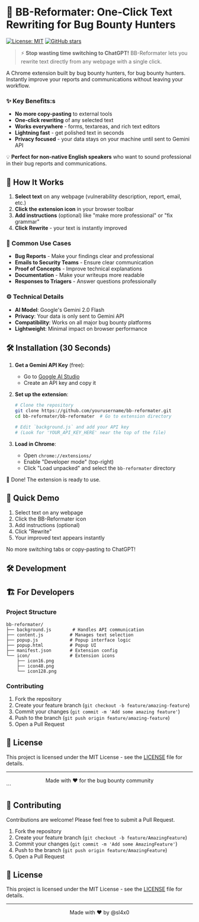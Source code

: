 # 🐞 BB-Reformater: One-Click Text Rewriting for Bug Bounty Hunters

[![License: MIT](https://img.shields.io/badge/License-MIT-yellow.svg)](https://opensource.org/licenses/MIT)
[![GitHub stars](https://img.shields.io/github/stars/sl4x0/bb-reformater?style=social)](https://github.com/sl4x0/bb-reformater/stargazers)

> ⚡ **Stop wasting time switching to ChatGPT!** BB-Reformater lets you rewrite text directly from any webpage with a single click.

A Chrome extension built by bug bounty hunters, for bug bounty hunters. Instantly improve your reports and communications without leaving your workflow.

### ✨ Key Benefits:s
- **No more copy-pasting** to external tools
- **One-click rewriting** of any selected text
- **Works everywhere** - forms, textareas, and rich text editors
- **Lightning fast** - get polished text in seconds
- **Privacy focused** - your data stays on your machine until sent to Gemini API

💡 **Perfect for non-native English speakers** who want to sound professional in their bug reports and communications.

## 🚀 How It Works

1. **Select text** on any webpage (vulnerability description, report, email, etc.)
2. **Click the extension icon** in your browser toolbar
3. **Add instructions** (optional) like "make more professional" or "fix grammar"
4. **Click Rewrite** - your text is instantly improved

### 📝 Common Use Cases

- **Bug Reports** - Make your findings clear and professional
- **Emails to Security Teams** - Ensure clear communication
- **Proof of Concepts** - Improve technical explanations
- **Documentation** - Make your writeups more readable
- **Responses to Triagers** - Answer questions professionally

### ⚙️ Technical Details

- **AI Model**: Google's Gemini 2.0 Flash
- **Privacy**: Your data is only sent to Gemini API
- **Compatibility**: Works on all major bug bounty platforms
- **Lightweight**: Minimal impact on browser performance

## 🛠️ Installation (30 Seconds)

1. **Get a Gemini API Key** (free):
   - Go to [Google AI Studio](https://makersuite.google.com/app/apikey)
   - Create an API key and copy it

2. **Set up the extension**:
   ```bash
   # Clone the repository
   git clone https://github.com/yourusername/bb-reformater.git
   cd bb-reformater/bb-reformater  # Go to extension directory
   
   # Edit `background.js` and add your API key
   # (Look for 'YOUR_API_KEY_HERE' near the top of the file)
   ```

3. **Load in Chrome**:
   - Open `chrome://extensions/`
   - Enable "Developer mode" (top-right)
   - Click "Load unpacked" and select the `bb-reformater` directory

🎉 Done! The extension is ready to use.

## 🎥 Quick Demo

1. Select text on any webpage
2. Click the BB-Reformater icon
3. Add instructions (optional)
4. Click "Rewrite"
5. Your improved text appears instantly

No more switching tabs or copy-pasting to ChatGPT!

## 🛠️ Development

## 🏗️ For Developers

### Project Structure
```
bb-reformater/
├── background.js        # Handles API communication
├── content.js          # Manages text selection
├── popup.js            # Popup interface logic
├── popup.html          # Popup UI
├── manifest.json       # Extension config
└── icon/               # Extension icons
    ├── icon16.png
    ├── icon48.png
    └── icon128.png
```

### Contributing

1. Fork the repository
2. Create your feature branch (`git checkout -b feature/amazing-feature`)
3. Commit your changes (`git commit -m 'Add some amazing feature'`)
4. Push to the branch (`git push origin feature/amazing-feature`)
5. Open a Pull Request

## 📄 License

This project is licensed under the MIT License - see the [LICENSE](LICENSE) file for details.

---

<div align="center">
Made with ❤️ for the bug bounty community
</div>
```

## 🤝 Contributing

Contributions are welcome! Please feel free to submit a Pull Request.

1. Fork the repository
2. Create your feature branch (`git checkout -b feature/AmazingFeature`)
3. Commit your changes (`git commit -m 'Add some AmazingFeature'`)
4. Push to the branch (`git push origin feature/AmazingFeature`)
5. Open a Pull Request

## 📄 License

This project is licensed under the MIT License - see the [LICENSE](LICENSE) file for details.

---

<div align="center">
Made with ❤️ by @sl4x0
</div>
